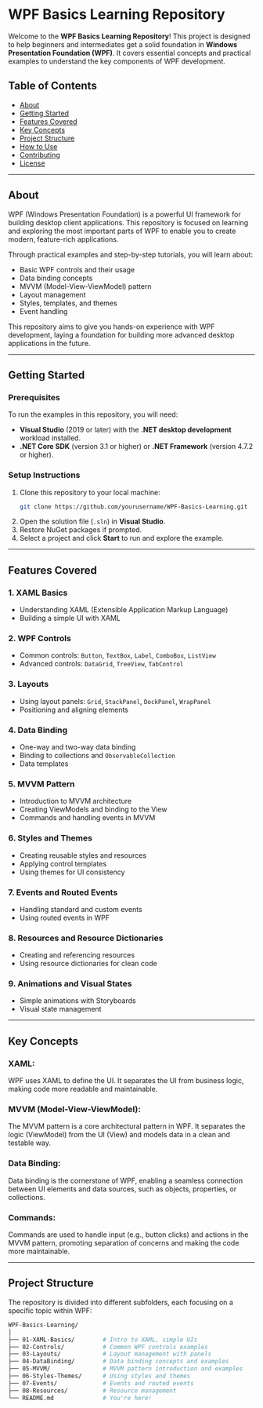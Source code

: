 # WPF Basics Learning Repository

Welcome to the **WPF Basics Learning Repository**! This project is designed to help beginners and intermediates get a solid foundation in **Windows Presentation Foundation (WPF)**. It covers essential concepts and practical examples to understand the key components of WPF development.

## Table of Contents
- [About](#about)
- [Getting Started](#getting-started)
- [Features Covered](#features-covered)
- [Key Concepts](#key-concepts)
- [Project Structure](#project-structure)
- [How to Use](#how-to-use)
- [Contributing](#contributing)
- [License](#license)

---

## About
WPF (Windows Presentation Foundation) is a powerful UI framework for building desktop client applications. This repository is focused on learning and exploring the most important parts of WPF to enable you to create modern, feature-rich applications.

Through practical examples and step-by-step tutorials, you will learn about:
- Basic WPF controls and their usage
- Data binding concepts
- MVVM (Model-View-ViewModel) pattern
- Layout management
- Styles, templates, and themes
- Event handling

This repository aims to give you hands-on experience with WPF development, laying a foundation for building more advanced desktop applications in the future.

---

## Getting Started

### Prerequisites
To run the examples in this repository, you will need:
- **Visual Studio** (2019 or later) with the **.NET desktop development** workload installed.
- **.NET Core SDK** (version 3.1 or higher) or **.NET Framework** (version 4.7.2 or higher).

### Setup Instructions
1. Clone this repository to your local machine:
    ```bash
    git clone https://github.com/yourusername/WPF-Basics-Learning.git
    ```
2. Open the solution file (`.sln`) in **Visual Studio**.
3. Restore NuGet packages if prompted.
4. Select a project and click **Start** to run and explore the example.

---

## Features Covered

### 1. **XAML Basics**
   - Understanding XAML (Extensible Application Markup Language)
   - Building a simple UI with XAML

### 2. **WPF Controls**
   - Common controls: `Button`, `TextBox`, `Label`, `ComboBox`, `ListView`
   - Advanced controls: `DataGrid`, `TreeView`, `TabControl`

### 3. **Layouts**
   - Using layout panels: `Grid`, `StackPanel`, `DockPanel`, `WrapPanel`
   - Positioning and aligning elements

### 4. **Data Binding**
   - One-way and two-way data binding
   - Binding to collections and `ObservableCollection`
   - Data templates

### 5. **MVVM Pattern**
   - Introduction to MVVM architecture
   - Creating ViewModels and binding to the View
   - Commands and handling events in MVVM

### 6. **Styles and Themes**
   - Creating reusable styles and resources
   - Applying control templates
   - Using themes for UI consistency

### 7. **Events and Routed Events**
   - Handling standard and custom events
   - Using routed events in WPF

### 8. **Resources and Resource Dictionaries**
   - Creating and referencing resources
   - Using resource dictionaries for clean code

### 9. **Animations and Visual States**
   - Simple animations with Storyboards
   - Visual state management

---

## Key Concepts

### **XAML**:
WPF uses XAML to define the UI. It separates the UI from business logic, making code more readable and maintainable.

### **MVVM (Model-View-ViewModel)**:
The MVVM pattern is a core architectural pattern in WPF. It separates the logic (ViewModel) from the UI (View) and models data in a clean and testable way.

### **Data Binding**:
Data binding is the cornerstone of WPF, enabling a seamless connection between UI elements and data sources, such as objects, properties, or collections.

### **Commands**:
Commands are used to handle input (e.g., button clicks) and actions in the MVVM pattern, promoting separation of concerns and making the code more maintainable.

---

## Project Structure

The repository is divided into different subfolders, each focusing on a specific topic within WPF:

```bash
WPF-Basics-Learning/
│
├── 01-XAML-Basics/        # Intro to XAML, simple UIs
├── 02-Controls/           # Common WPF controls examples
├── 03-Layouts/            # Layout management with panels
├── 04-DataBinding/        # Data binding concepts and examples
├── 05-MVVM/               # MVVM pattern introduction and examples
├── 06-Styles-Themes/      # Using styles and themes
├── 07-Events/             # Events and routed events
├── 08-Resources/          # Resource management
└── README.md              # You're here!
